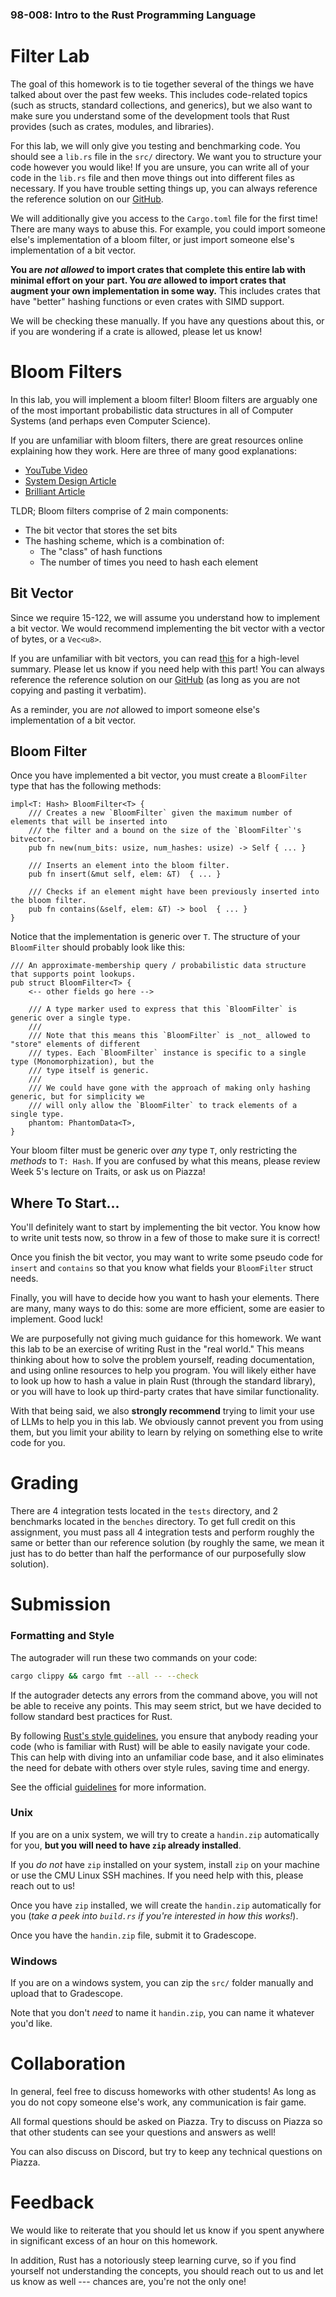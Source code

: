 ### 98-008: Intro to the Rust Programming Language

# Filter Lab

The goal of this homework is to tie together several of the things we have talked about over the
past few weeks. This includes code-related topics (such as structs, standard collections, and
generics), but we also want to make sure you understand some of the development tools that Rust
provides (such as crates, modules, and libraries).

For this lab, we will only give you testing and benchmarking code. You should see a `lib.rs` file in
the `src/` directory. We want you to structure your code however you would like! If you are unsure,
you can write all of your code in the `lib.rs` file and then move things out into different files as
necessary. If you have trouble setting things up, you can always reference the reference solution on
our [GitHub](https://github.com/rust-stuco/homeworks).

We will additionally give you access to the `Cargo.toml` file for the first time! There are many
ways to abuse this. For example, you could import someone else's implementation of a bloom filter,
or just import someone else's implementation of a bit vector.

**You are _not allowed_ to import crates that complete this entire lab with minimal effort on your**
**part. You _are_ allowed to import crates that augment your own implementation in some way.**
This includes crates that have "better" hashing functions or even crates with SIMD support.

We will be checking these manually. If you have any questions about this, or if you are wondering
if a crate is allowed, please let us know!

# Bloom Filters

In this lab, you will implement a bloom filter! Bloom filters are arguably one of the most important
probabilistic data structures in all of Computer Systems (and perhaps even Computer Science).

If you are unfamiliar with bloom filters, there are great resources online explaining how they work.
Here are three of many good explanations:

-   [YouTube Video](https://youtu.be/kfFacplFY4Y?si=3gYtD9HBE3_mWOh1)
-   [System Design Article](https://systemdesign.one/bloom-filters-explained/)
-   [Brilliant Article](https://brilliant.org/wiki/bloom-filter/)

TLDR; Bloom filters comprise of 2 main components:

-   The bit vector that stores the set bits
-   The hashing scheme, which is a combination of:
    -   The "class" of hash functions
    -   The number of times you need to hash each element

## Bit Vector

Since we require 15-122, we will assume you understand how to implement a bit vector. We would
recommend implementing the bit vector with a vector of bytes, or a `Vec<u8>`.

If you are unfamiliar with bit vectors, you can read [this](https://en.wikipedia.org/wiki/Bit_array)
for a high-level summary. Please let us know if you need help with this part! You can always
reference the reference solution on our [GitHub](https://github.com/rust-stuco/homeworks) (as long
as you are not copying and pasting it verbatim).

As a reminder, you are _not_ allowed to import someone else's implementation of a bit vector.

## Bloom Filter

Once you have implemented a bit vector, you must create a `BloomFilter` type that has the following
methods:

```rust,ignore
impl<T: Hash> BloomFilter<T> {
    /// Creates a new `BloomFilter` given the maximum number of elements that will be inserted into
    /// the filter and a bound on the size of the `BloomFilter`'s bitvector.
    pub fn new(num_bits: usize, num_hashes: usize) -> Self { ... }

    /// Inserts an element into the bloom filter.
    pub fn insert(&mut self, elem: &T)  { ... }

    /// Checks if an element might have been previously inserted into the bloom filter.
    pub fn contains(&self, elem: &T) -> bool  { ... }
}
```

Notice that the implementation is generic over `T`. The structure of your `BloomFilter` should
probably look like this:

```rust,ignore
/// An approximate-membership query / probabilistic data structure that supports point lookups.
pub struct BloomFilter<T> {
    <-- other fields go here -->

    /// A type marker used to express that this `BloomFilter` is generic over a single type.
    ///
    /// Note that this means this `BloomFilter` is _not_ allowed to "store" elements of different
    /// types. Each `BloomFilter` instance is specific to a single type (Monomorphization), but the
    /// type itself is generic.
    ///
    /// We could have gone with the approach of making only hashing generic, but for simplicity we
    /// will only allow the `BloomFilter` to track elements of a single type.
    phantom: PhantomData<T>,
}
```

Your bloom filter must be generic over _any_ type `T`, only restricting the _methods_ to `T: Hash`.
If you are confused by what this means, please review Week 5's lecture on Traits, or ask us on
Piazza!

## Where To Start...

You'll definitely want to start by implementing the bit vector. You know how to write unit tests
now, so throw in a few of those to make sure it is correct!

Once you finish the bit vector, you may want to write some pseudo code for `insert` and `contains`
so that you know what fields your `BloomFilter` struct needs.

Finally, you will have to decide how you want to hash your elements. There are many, many ways to do
this: some are more efficient, some are easier to implement. Good luck!

We are purposefully not giving much guidance for this homework. We want this lab to be an exercise
of writing Rust in the "real world." This means thinking about how to solve the problem yourself,
reading documentation, and using online resources to help you program. You will likely either have
to look up how to hash a value in plain Rust (through the standard library), or you will have to
look up third-party crates that have similar functionality.

With that being said, we also **strongly recommend** trying to limit your use of LLMs to help you in
this lab. We obviously cannot prevent you from using them, but you limit your ability to learn by
relying on something else to write code for you.

# Grading

There are 4 integration tests located in the `tests` directory, and 2 benchmarks located in the
`benches` directory. To get full credit on this assignment, you must pass all 4 integration tests
and perform roughly the same or better than our reference solution (by roughly the same, we mean
it just has to do better than half the performance of our purposefully slow solution).

# Submission

### Formatting and Style

The autograder will run these two commands on your code:

```sh
cargo clippy && cargo fmt --all -- --check
```

If the autograder detects any errors from the command above,
you will not be able to receive any points. This may seem strict, but we have decided to follow
standard best practices for Rust.

By following [Rust's style guidelines](https://doc.rust-lang.org/stable/style-guide/),
you ensure that anybody reading your code (who is familiar with Rust) will be
able to easily navigate your code. This can help with diving into an unfamiliar code base,
and it also eliminates the need for debate with others over style rules, saving time and energy.

See the official [guidelines](https://doc.rust-lang.org/stable/style-guide/) for more information.

### Unix

If you are on a unix system, we will try to create a `handin.zip` automatically for you,
**but you will need to have `zip` already installed**.

If you _do not_ have `zip` installed on your system,
install `zip` on your machine or use the CMU Linux SSH machines.
If you need help with this, please reach out to us!

Once you have `zip` installed, we will create the `handin.zip` automatically for you
(_take a peek into `build.rs` if you're interested in how this works!_).

Once you have the `handin.zip` file, submit it to Gradescope.

### Windows

If you are on a windows system, you can zip the `src/` folder manually
and upload that to Gradescope.

Note that you don't _need_ to name it `handin.zip`, you can name it whatever you'd like.

# Collaboration

In general, feel free to discuss homeworks with other students!
As long as you do not copy someone else's work, any communication is fair game.

All formal questions should be asked on Piazza. Try to discuss on Piazza so that
other students can see your questions and answers as well!

You can also discuss on Discord, but try to keep any technical questions on Piazza.

# Feedback

We would like to reiterate that you should let us know if you spent
anywhere in significant excess of an hour on this homework.

In addition, Rust has a notoriously steep learning curve,
so if you find yourself not understanding the concepts,
you should reach out to us and let us know as well ---
chances are, you're not the only one!
